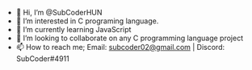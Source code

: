 - 👋 Hi, I’m @SubCoderHUN
- 👀 I’m interested in C programing language.
- 🌱 I’m currently learning JavaScript
- 💞️ I’m looking to collaborate on any C programming language project
- 📫 How to reach me; Email: subcoder02@gmail.com | Discord: SubCoder#4911

<!---
SubCoderHUN/SubCoderHUN is a ✨ special ✨ repository because its `README.md` (this file) appears on your GitHub profile.
You can click the Preview link to take a look at your changes.
--->
